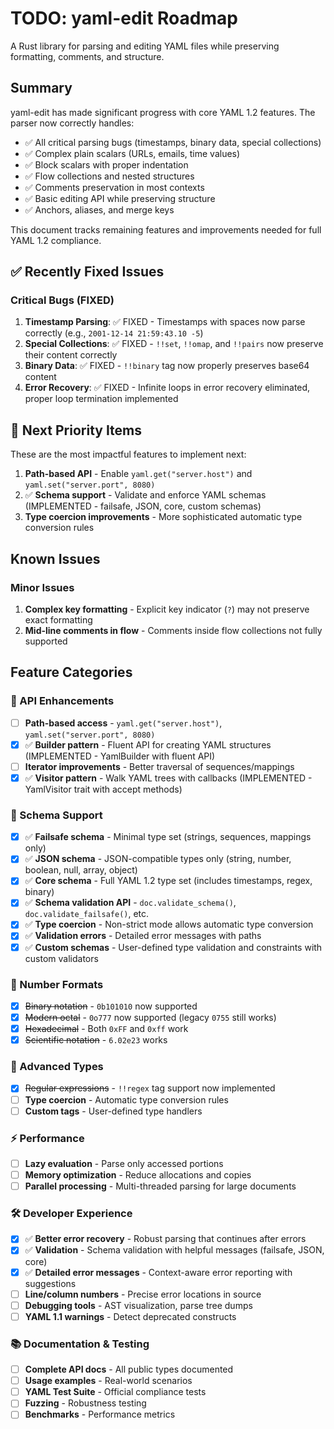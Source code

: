 # TODO: yaml-edit Roadmap

A Rust library for parsing and editing YAML files while preserving formatting, comments, and structure.

## Summary

yaml-edit has made significant progress with core YAML 1.2 features. The parser now correctly handles:
- ✅ All critical parsing bugs (timestamps, binary data, special collections)
- ✅ Complex plain scalars (URLs, emails, time values)
- ✅ Block scalars with proper indentation
- ✅ Flow collections and nested structures
- ✅ Comments preservation in most contexts
- ✅ Basic editing API while preserving structure
- ✅ Anchors, aliases, and merge keys

This document tracks remaining features and improvements needed for full YAML 1.2 compliance.

## ✅ Recently Fixed Issues

### Critical Bugs (FIXED)
1. **Timestamp Parsing**: ✅ FIXED - Timestamps with spaces now parse correctly (e.g., `2001-12-14 21:59:43.10 -5`)
2. **Special Collections**: ✅ FIXED - `!!set`, `!!omap`, and `!!pairs` now preserve their content correctly
3. **Binary Data**: ✅ FIXED - `!!binary` tag now properly preserves base64 content
4. **Error Recovery**: ✅ FIXED - Infinite loops in error recovery eliminated, proper loop termination implemented

## 🎯 Next Priority Items

These are the most impactful features to implement next:

1. **Path-based API** - Enable `yaml.get("server.host")` and `yaml.set("server.port", 8080)`
2. ✅ **Schema support** - Validate and enforce YAML schemas (IMPLEMENTED - failsafe, JSON, core, custom schemas)
3. **Type coercion improvements** - More sophisticated automatic type conversion rules

## Known Issues

### Minor Issues
1. **Complex key formatting** - Explicit key indicator (`?`) may not preserve exact formatting
2. **Mid-line comments in flow** - Comments inside flow collections not fully supported

## Feature Categories

### 🔧 API Enhancements
- [ ] **Path-based access** - `yaml.get("server.host")`, `yaml.set("server.port", 8080)`
- [x] ✅ **Builder pattern** - Fluent API for creating YAML structures (IMPLEMENTED - YamlBuilder with fluent API)
- [ ] **Iterator improvements** - Better traversal of sequences/mappings
- [x] ✅ **Visitor pattern** - Walk YAML trees with callbacks (IMPLEMENTED - YamlVisitor trait with accept methods)

### 📐 Schema Support
- [x] ✅ **Failsafe schema** - Minimal type set (strings, sequences, mappings only)
- [x] ✅ **JSON schema** - JSON-compatible types only (string, number, boolean, null, array, object)  
- [x] ✅ **Core schema** - Full YAML 1.2 type set (includes timestamps, regex, binary)
- [x] ✅ **Schema validation API** - `doc.validate_schema()`, `doc.validate_failsafe()`, etc.
- [x] ✅ **Type coercion** - Non-strict mode allows automatic type conversion
- [x] ✅ **Validation errors** - Detailed error messages with paths
- [x] ✅ **Custom schemas** - User-defined type validation and constraints with custom validators

### 🔢 Number Formats
- [x] ~~Binary notation~~ - `0b101010` now supported
- [x] ~~Modern octal~~ - `0o777` now supported (legacy `0755` still works)
- [x] ~~Hexadecimal~~ - Both `0xFF` and `0xff` work
- [x] ~~Scientific notation~~ - `6.02e23` works

### 🎯 Advanced Types
- [x] ~~Regular expressions~~ - `!!regex` tag support now implemented
- [ ] **Type coercion** - Automatic type conversion rules
- [ ] **Custom tags** - User-defined type handlers

### ⚡ Performance
- [ ] **Lazy evaluation** - Parse only accessed portions
- [ ] **Memory optimization** - Reduce allocations and copies
- [ ] **Parallel processing** - Multi-threaded parsing for large documents

### 🛠️ Developer Experience
- [x] ✅ **Better error recovery** - Robust parsing that continues after errors
- [x] ✅ **Validation** - Schema validation with helpful messages (failsafe, JSON, core)
- [x] ✅ **Detailed error messages** - Context-aware error reporting with suggestions
- [ ] **Line/column numbers** - Precise error locations in source
- [ ] **Debugging tools** - AST visualization, parse tree dumps  
- [ ] **YAML 1.1 warnings** - Detect deprecated constructs

### 📚 Documentation & Testing
- [ ] **Complete API docs** - All public types documented
- [ ] **Usage examples** - Real-world scenarios
- [ ] **YAML Test Suite** - Official compliance tests
- [ ] **Fuzzing** - Robustness testing
- [ ] **Benchmarks** - Performance metrics